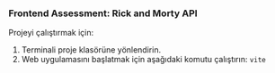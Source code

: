 ### Frontend Assessment: Rick and Morty API

Projeyi çalıştırmak için:
1) Terminali proje klasörüne yönlendirin.
2) Web uygulamasını başlatmak için aşağıdaki komutu çalıştırın:
 `vite`